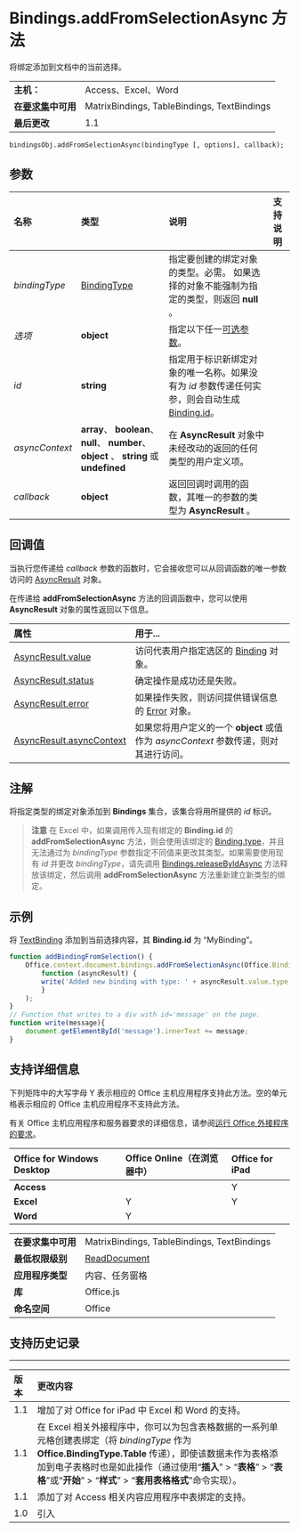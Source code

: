 
# Bindings.addFromSelectionAsync 方法
将绑定添加到文档中的当前选择。

|||
|:-----|:-----|
|**主机：**|Access、Excel、Word|
|**在[要求集](../../docs/overview/specify-office-hosts-and-api-requirements.md)中可用**|MatrixBindings, TableBindings, TextBindings|
|**最后更改**|1.1|

```
bindingsObj.addFromSelectionAsync(bindingType [, options], callback);
```


## 参数



|**名称**|**类型**|**说明**|**支持说明**|
|:-----|:-----|:-----|:-----|
| _bindingType_|[BindingType](../../reference/shared/bindingtype-enumeration.md)|指定要创建的绑定对象的类型。必需。 如果选择的对象不能强制为指定的类型，则返回  **null** 。||
| _选项_|**object**|指定以下任一[可选参数](../../docs/develop/asynchronous-programming-in-office-add-ins.md#passing-optional-parameters-to-asynchronous-methods)。||
| _id_|**string**|指定用于标识新绑定对象的唯一名称。如果没有为 _id_ 参数传递任何实参，则会自动生成 [Binding.id](../../reference/shared/binding.id.md)。||
| _asyncContext_|**array**、 **boolean**、 **null**、 **number**、 **object** 、 **string** 或 **undefined**|在  **AsyncResult** 对象中未经改动的返回的任何类型的用户定义项。||
| _callback_|**object**|返回回调时调用的函数，其唯一的参数的类型为  **AsyncResult** 。||

## 回调值

当执行您传递给 _callback_ 参数的函数时，它会接收您可以从回调函数的唯一参数访问的 [AsyncResult](../../reference/shared/asyncresult.md) 对象。

在传递给  **addFromSelectionAsync** 方法的回调函数中，您可以使用 **AsyncResult** 对象的属性返回以下信息。



|**属性**|**用于...**|
|:-----|:-----|
|[AsyncResult.value](../../reference/shared/asyncresult.value.md)|访问代表用户指定选区的 [Binding](../../reference/shared/binding.md) 对象。|
|[AsyncResult.status](../../reference/shared/asyncresult.status.md)|确定操作是成功还是失败。|
|[AsyncResult.error](../../reference/shared/asyncresult.error.md)|如果操作失败，则访问提供错误信息的 [Error](../../reference/shared/error.md) 对象。|
|[AsyncResult.asyncContext](../../reference/shared/asyncresult.asynccontext.md)|如果您将用户定义的一个  **object** 或值作为 _asyncContext_ 参数传递，则对其进行访问。|

## 注解

将指定类型的绑定对象添加到  **Bindings** 集合，该集合将用所提供的 _id_ 标识。


 >**注意**  在 Excel 中，如果调用传入现有绑定的 **Binding.id** 的 **addFromSelectionAsync** 方法，则会使用该绑定的 [Binding.type](../../reference/shared/binding.type.md)，并且无法通过为 _bindingType_ 参数指定不同值来更改其类型。如果需要使用现有 _id_ 并更改 _bindingType_，请先调用 [Bindings.releaseByIdAsync](../../reference/shared/bindings.releasebyidasync.md) 方法释放该绑定，然后调用 **addFromSelectionAsync** 方法重新建立新类型的绑定。


## 示例

将 [TextBinding](../../reference/shared/binding.textbinding.md) 添加到当前选择内容，其 **Binding.id** 为 “MyBinding”。


```js
function addBindingFromSelection() {
    Office.context.document.bindings.addFromSelectionAsync(Office.BindingType.Text, { id: 'MyBinding' }, 
        function (asyncResult) {
        write('Added new binding with type: ' + asyncResult.value.type + ' and id: ' + asyncResult.value.id);
        }
    );
}
// Function that writes to a div with id='message' on the page.
function write(message){
    document.getElementById('message').innerText += message; 
}
```




## 支持详细信息


下列矩阵中的大写字母 Y 表示相应的 Office 主机应用程序支持此方法。空的单元格表示相应的 Office 主机应用程序不支持此方法。

有关 Office 主机应用程序和服务器要求的详细信息，请参阅[运行 Office 外接程序的要求](../../docs/overview/requirements-for-running-office-add-ins.md)。


|**Office for Windows Desktop**|**Office Online（在浏览器中）**|**Office for iPad**|
|:-----|:-----|:-----|
|**Access**||Y||
|**Excel**|Y|Y|Y|
|**Word**|Y||Y|

|||
|:-----|:-----|
|**在要求集中可用**|MatrixBindings, TableBindings, TextBindings|
|**最低权限级别**|[ReadDocument](../../docs/develop/requesting-permissions-for-api-use-in-content-and-task-pane-add-ins.md)|
|**应用程序类型**|内容、任务窗格|
|**库**|Office.js|
|**命名空间**|Office|

## 支持历史记录



****


|**版本**|**更改内容**|
|:-----|:-----|
|1.1|增加了对 Office for iPad 中 Excel 和 Word 的支持。|
|1.1|在 Excel 相关外接程序中，你可以为包含表格数据的一系列单元格创建表绑定（将 _bindingType_ 作为 **Office.BindingType.Table** 传递），即使该数据未作为表格添加到电子表格时也是如此操作（通过使用“**插入**” > “**表格**” > “**表格**”或“**开始**” > “**样式**” > “**套用表格格式**”命令实现）。|
|1.1|添加了对 Access 相关内容应用程序中表绑定的支持。 |
|1.0|引入|
